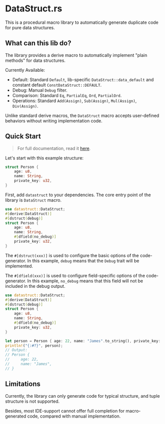 # DataStruct.rs

This is a procedural macro library to automatically generate duplicate code for pure data structures.

## What can this lib do?

The library provides a derive macro to automatically implement "plain methods" for data structures.

Currently Available:
- Default: Standard `Default`, lib-specific `DataStruct::data_default` and constant default `ConstDataStruct::DEFAULT`.
- Debug: Manual `Debug` filter.
- Comparison: Standard `Eq`, `PartialEq`, `Ord`, `PartialOrd`.
- Operations: Standard `Add(Assign)`, `Sub(Assign)`, `Mul(Assign)`, `Div(Assign)`.

Unlike standard derive macros, the `DataStruct` macro accepts user-defined behaviors without
writing implementation code.

## Quick Start

> For full documentation, read it [here](./DOCUMENT.md).

Let's start with this example structure:

```rust
struct Person {
    age: u8,
    name: String,
    private_key: u32,
}
```

First, add `datastruct` to your dependencies. The core entry point of the library is `DataStruct` macro.

```rust
use datastruct::DataStruct;
#[derive(DataStruct)]
#[dstruct(debug)]
struct Person {
    age: u8,
    name: String,
    #[dfield(no_debug)]
    private_key: u32,
}
```

The `#[dstruct(xxx)]` is used to configure the basic options of the code-generator. In this example,
`debug` means that the `Debug` trait will be implemented.

The `#[dfield(xxx)]` is used to configure field-specific options of the code-generator. In this example,
`no_debug` means that this field will not be included in the debug output.

```rust
use datastruct::DataStruct;
#[derive(DataStruct)]
#[dstruct(debug)]
struct Person {
    age: u8,
    name: String,
    #[dfield(no_debug)]
    private_key: u32,
}

let person = Person { age: 22, name: "James".to_string(), private_key: 42 };
println!("{:#?}", person);
// Output:
// Person {
//     age: 22,
//     name: "James",
// }
```

## Limitations

Currently, the library can only generate code for typical structure, and tuple structure is not supported.

Besides, most IDE-support cannot offer full completion for macro-generated code, compared with manual implementation.
